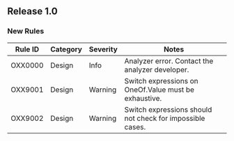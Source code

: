 ## Release 1.0

### New Rules

Rule ID | Category | Severity | Notes                                          
--------|----------|----------|------------------------------------------------
OXX0000 | Design   | Info     | Analyzer error. Contact the analyzer developer.
OXX9001 | Design   | Warning  | Switch expressions on OneOf.Value must be exhaustive.
OXX9002 | Design   | Warning  | Switch expressions should not check for impossible cases.
